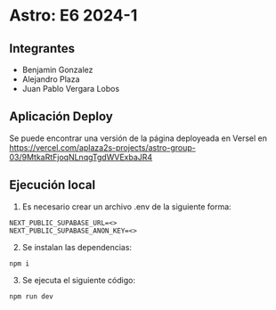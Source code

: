 # Astro: E6 2024-1

## Integrantes
- Benjamin Gonzalez
- Alejandro Plaza
- Juan Pablo Vergara Lobos

## Aplicación Deploy
Se puede encontrar una versión de la página deployeada en Versel en https://vercel.com/aplaza2s-projects/astro-group-03/9MtkaRtFjoqNLnqgTgdWVExbaJR4

## Ejecución local
1. Es necesario crear un archivo .env de la siguiente forma:
```
NEXT_PUBLIC_SUPABASE_URL=<>
NEXT_PUBLIC_SUPABASE_ANON_KEY=<>
```


2. Se instalan las dependencias:
```
npm i
```

3. Se ejecuta el siguiente código:
```
npm run dev
```